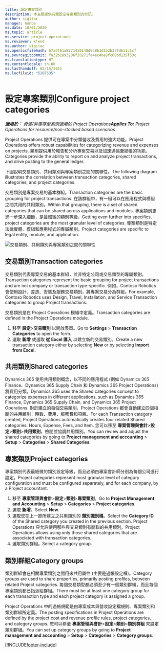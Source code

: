 ```yaml
---
title: 設定專案類別
description: 本主題提供有關設定專案類別的資訊。
author: sigitac
manager: Annbe
ms.date: 10/01/2020
ms.topic: article
ms.service: project-operations
ms.reviewer: kfend
ms.author: sigitac
ms.openlocfilehash: b7adf61a82714a0148d9c8b1d2b2b37fd611c1cf
ms.sourcegitcommit: fa32b1893286f20271fa4ec4be8fc68bd135f53c
ms.translationtype: HT
ms.contentlocale: zh-HK
ms.lasthandoff: 02/15/2021
ms.locfileid: "5287535"
---
```

# <a name="configure-project-categories"></a><span data-ttu-id="ca246-103">設定專案類別</span><span class="sxs-lookup"><span data-stu-id="ca246-103">Configure project categories</span></span>

<span data-ttu-id="ca246-104">_**適用於：** 資源/非庫存型案例適用的 Project Operations_</span><span class="sxs-lookup"><span data-stu-id="ca246-104">_**Applies To:** Project Operations for resource/non-stocked based scenarios_</span></span>

<span data-ttu-id="ca246-105">Project Operations 提供可在專案中分類營收及費用的強大功能。</span><span class="sxs-lookup"><span data-stu-id="ca246-105">Project Operations offers robust capabilities for categorizing revenue and expenses on projects.</span></span> <span data-ttu-id="ca246-106">類別提供用於報告和分析專案交易以及加速過帳至總帳的功能。</span><span class="sxs-lookup"><span data-stu-id="ca246-106">Categories provide the ability to report on and analyze project transactions, and drive posting to the general ledger.</span></span>

<span data-ttu-id="ca246-107">下圖說明交易類別、共用類別與專案類別之間的關聯性。</span><span class="sxs-lookup"><span data-stu-id="ca246-107">The following diagram illustrates the correlation between transaction categories, shared categories, and project categories.</span></span> 

<span data-ttu-id="ca246-108">交易類別是專案交易的基本群組。</span><span class="sxs-lookup"><span data-stu-id="ca246-108">Transaction categories are the basic grouping for project transactions.</span></span> <span data-ttu-id="ca246-109">在該群組中，有一組可以在應用程式與模組之間共用的共用類別。</span><span class="sxs-lookup"><span data-stu-id="ca246-109">Within that grouping, there is a set of shared categories that can be shared across applications and modules.</span></span> <span data-ttu-id="ca246-110">專案類別更進一步深入細節，是最細微的類別等級。</span><span class="sxs-lookup"><span data-stu-id="ca246-110">Getting even further into specifics, project categories are the most granular level of categories.</span></span> <span data-ttu-id="ca246-111">專案類別是特定法律實體、模組和應用程式的專屬類別。</span><span class="sxs-lookup"><span data-stu-id="ca246-111">Project categories are specific to legal entity, module, and application.</span></span>

![交易類別、共用類別與專案類別之間的關聯性](media/project-categories.png)

## <a name="transaction-categories"></a><span data-ttu-id="ca246-113">交易類別</span><span class="sxs-lookup"><span data-stu-id="ca246-113">Transaction categories</span></span>

<span data-ttu-id="ca246-114">交易類別代表專案交易的基本群組，並非特定公司或交易類型的專屬類別。</span><span class="sxs-lookup"><span data-stu-id="ca246-114">Transaction categories represent the basic grouping for project transactions and are not company or transaction type-specific.</span></span> <span data-ttu-id="ca246-115">例如，Contoso Robotics 會使用設計、差旅、安裝及服務交易類別，將專案交易分為群組。</span><span class="sxs-lookup"><span data-stu-id="ca246-115">For example, Contoso Robotics uses Design, Travel, Installation, and Service Transaction categories to group Project transactions.</span></span>

<span data-ttu-id="ca246-116">交易類別是在 Project Operations 模組中定義。</span><span class="sxs-lookup"><span data-stu-id="ca246-116">Transaction categories are defined in the Project Operations module.</span></span> 
1. <span data-ttu-id="ca246-117">移至 **設定**\>**交易類別** 以開啟表單。</span><span class="sxs-lookup"><span data-stu-id="ca246-117">Go to **Settings** \> **Transaction Categories** to open the form.</span></span> 
2. <span data-ttu-id="ca246-118">選取 **新增** 或選取 **從 Excel 匯入** 以建立新的交易類別。</span><span class="sxs-lookup"><span data-stu-id="ca246-118">Create a new transaction category either by selecting **New** or by selecting **Import from Excel**.</span></span>

## <a name="shared-categories"></a><span data-ttu-id="ca246-119">共用類別</span><span class="sxs-lookup"><span data-stu-id="ca246-119">Shared categories</span></span>

<span data-ttu-id="ca246-120">Dynamics 365 使用共用類別概念，以不同的應用程式 (例如 Dynamics 365 Finance、Dynamics 365 Supply Chain 和 Dynamics 365 Project Operations) 將費用分類。</span><span class="sxs-lookup"><span data-stu-id="ca246-120">Dynamics 365 uses the Shared categories concept to categorize expenses in different applications, such as Dynamics 365 Finance, Dynamics 365 Supply Chain, and Dynamics 365 Project Operations.</span></span> <span data-ttu-id="ca246-121">對於建立的每個交易類別，Project Operations 都會自動建立四個相關的共用類別：時數、費用、服務費和項目。</span><span class="sxs-lookup"><span data-stu-id="ca246-121">For each Transaction category created, Project Operations automatically creates four related Shared categories: Hours, Expense, Fees, and Item.</span></span> <span data-ttu-id="ca246-122">您可以移至 **專案管理與會計**\>**設定**\>**類別**\>**共用類別**，檢閱並協調共用類別。</span><span class="sxs-lookup"><span data-stu-id="ca246-122">You can review and adjust the shared categories by going to **Project management and accounting** \> **Setup** \> **Categories** \> **Shared Categories**.</span></span>

## <a name="project-categories"></a><span data-ttu-id="ca246-123">專案類別</span><span class="sxs-lookup"><span data-stu-id="ca246-123">Project categories</span></span>

<span data-ttu-id="ca246-124">專案類別代表最細微的類別設定等級，而且必須由專案會計師分別為每個公司進行設定。</span><span class="sxs-lookup"><span data-stu-id="ca246-124">Project categories represent most granular level of category configuration and must be configured separately, and for each company, by a Project accountant.</span></span>

1. <span data-ttu-id="ca246-125">移至 **專案管理與會計**\>**設定**\>**類別**\>**專案類別**。</span><span class="sxs-lookup"><span data-stu-id="ca246-125">Go to **Project Management and Accounting** \> **Setup** \> **Categories** \> **Project categories**.</span></span>
2. <span data-ttu-id="ca246-126">選取 **新增**。</span><span class="sxs-lookup"><span data-stu-id="ca246-126">Select **New**.</span></span>
3. <span data-ttu-id="ca246-127">選取您在上一節所建立之共用類別的 **類別識別碼**。</span><span class="sxs-lookup"><span data-stu-id="ca246-127">Select the **Category ID** of the Shared category you created in the previous section.</span></span> <span data-ttu-id="ca246-128">Project Operations 只允許使用那些與交易類別有關聯的共用類別。</span><span class="sxs-lookup"><span data-stu-id="ca246-128">Project Operations allows using only those shared categories that are associated with transaction categories.</span></span>
4. <span data-ttu-id="ca246-129">選取類別群組。</span><span class="sxs-lookup"><span data-stu-id="ca246-129">Select a category group.</span></span>

## <a name="category-groups"></a><span data-ttu-id="ca246-130">類別群組</span><span class="sxs-lookup"><span data-stu-id="ca246-130">Category groups</span></span>

<span data-ttu-id="ca246-131">類別群組會在相關專案類別之間用來共用屬性 (主要是過帳設定檔)。</span><span class="sxs-lookup"><span data-stu-id="ca246-131">Category groups are used to share properties, primarily posting profiles, between related Project categories.</span></span> <span data-ttu-id="ca246-132">每個交易類型都必須至少有一個類別群組，而且每個專案類別都已指派給群組。</span><span class="sxs-lookup"><span data-stu-id="ca246-132">There must be at least one category group for each transaction type and each project category is assigned a group.</span></span>

<span data-ttu-id="ca246-133">Project Operations 中的過帳規範是由專案成本與營收設定檔規則、專案類別和類別群組所定義。</span><span class="sxs-lookup"><span data-stu-id="ca246-133">The posting specifications in Project Operations are defined by the project cost and revenue profile rules, project categories, and category groups.</span></span> <span data-ttu-id="ca246-134">您可以移至 **專案管理與會計**\>**設定**\>**類別**\>**類別群組** 來設定類別群組。</span><span class="sxs-lookup"><span data-stu-id="ca246-134">You can set up category groups by going to **Project management and accounting** \> **Setup** \> **Categories** \> **Category groups**.</span></span>


[!INCLUDE[footer-include](../includes/footer-banner.md)]